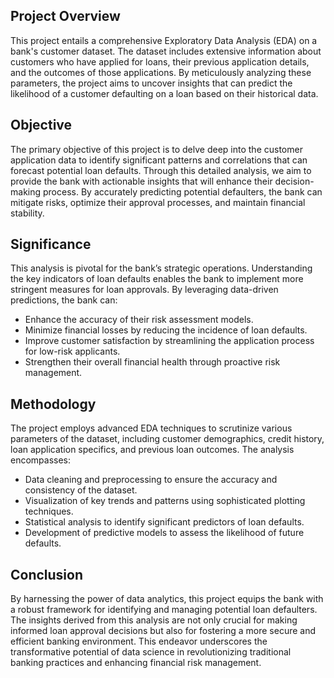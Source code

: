 ## Project Overview

This project entails a comprehensive Exploratory Data Analysis (EDA) on a bank's customer dataset. The dataset includes extensive information about customers who have applied for loans, their previous application details, and the outcomes of those applications. By meticulously analyzing these parameters, the project aims to uncover insights that can predict the likelihood of a customer defaulting on a loan based on their historical data.

## Objective

The primary objective of this project is to delve deep into the customer application data to identify significant patterns and correlations that can forecast potential loan defaults. Through this detailed analysis, we aim to provide the bank with actionable insights that will enhance their decision-making process. By accurately predicting potential defaulters, the bank can mitigate risks, optimize their approval processes, and maintain financial stability.

## Significance

This analysis is pivotal for the bank’s strategic operations. Understanding the key indicators of loan defaults enables the bank to implement more stringent measures for loan approvals. By leveraging data-driven predictions, the bank can:

- Enhance the accuracy of their risk assessment models.
- Minimize financial losses by reducing the incidence of loan defaults.
- Improve customer satisfaction by streamlining the application process for low-risk applicants.
- Strengthen their overall financial health through proactive risk management.

## Methodology
The project employs advanced EDA techniques to scrutinize various parameters of the dataset, including customer demographics, credit history, loan application specifics, and previous loan outcomes. The analysis encompasses:

- Data cleaning and preprocessing to ensure the accuracy and consistency of the dataset.
- Visualization of key trends and patterns using sophisticated plotting techniques.
- Statistical analysis to identify significant predictors of loan defaults.
- Development of predictive models to assess the likelihood of future defaults.

## Conclusion
By harnessing the power of data analytics, this project equips the bank with a robust framework for identifying and managing potential loan defaulters. The insights derived from this analysis are not only crucial for making informed loan approval decisions but also for fostering a more secure and efficient banking environment. This endeavor underscores the transformative potential of data science in revolutionizing traditional banking practices and enhancing financial risk management.






